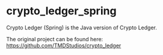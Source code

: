 # crypto_ledger_spring

Crypto Ledger (Spring) is the Java version of Crypto Ledger.

The original project can be found here: https://github.com/TMDStudios/crypto_ledger
